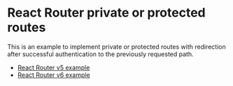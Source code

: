 # React Router private or protected routes

This is an example to implement private or protected routes with redirection after successful authentication to the previously requested path.

 - [React Router v5 example](./tree/react-router-5)
 - [React Router v6 example](./tree/react-router-6)